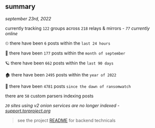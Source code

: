 
## summary
_september 23rd, 2022_

currently tracking `122` groups across `218` relays & mirrors - _`77` currently online_

⏲ there have been `6` posts within the `last 24 hours`

🦈 there have been `177` posts within the `month of september`

🪐 there have been `662` posts within the `last 90 days`

🏚 there have been `2495` posts within the `year of 2022`

🦕 there have been `4781` posts `since the dawn of ransomwatch`

there are `58` custom parsers indexing posts

_`20` sites using v2 onion services are no longer indexed - [support.torproject.org](https://support.torproject.org/onionservices/v2-deprecation/)_

> see the project [README](https://github.com/joshhighet/ransomwatch#ransomwatch--) for backend technicals

